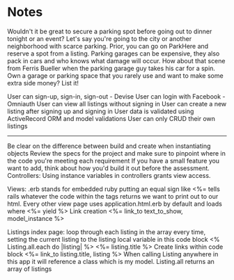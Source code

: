 # Notes

Wouldn't it be great to secure a parking spot before going out to dinner tonight or an event? Let's say you're going to the city or another neighborhood with scarce parking. Prior, you can go on ParkHere and reserve a spot from a listing.
Parking garages can be expensive, they also pack in cars and who knows what damage will occur. How about that scene from Ferris Bueller when the parking garage guy takes his car for a spin.
Own a garage or parking space that you rarely use and want to make some extra side money? List it!

 User can sign-up, sign-in, sign-out - Devise
 User can login with Facebook - Omniauth
 User can view all listings without signing in
 User can create a new listing after signing up and signing in
 User data is validated using ActiveRecord ORM and model validations
 User can only CRUD their own listings

------------------------------
Be clear on the difference between build and create when instantiating objects
Review the specs for the project and make sure to pinpoint where in the code you're meeting each requirement
If you have a small feature you want to add, think about how you'd build it out before the assessment. 
Controllers:
Using instance variables in controllers grants view access.

Views:
.erb stands for embedded ruby
putting an equal sign like <%= tells rails whatever the code within the tags returns
we want to print out to our html.
Every other view page uses application.html.erb by default and loads where <%= yield %>
Link creation <%= link_to text_to_show, model_instance %>

Listings index page:
loop through each listing in the array every time, setting the current listing to the listing local variable in this code block
<% Listing.all.each do |listing|  %>
<%= listing.title %>
Create links within code block <%= link_to listing.title, listing %>
When calling Listing anywhere in this app it will reference a class which is my model.
Listing.all returns an array of listings
